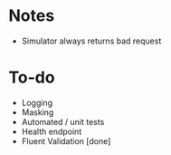 # Notes
- Simulator always returns bad request

# To-do
- Logging
- Masking
- Automated / unit tests
- Health endpoint
- Fluent Validation [done]